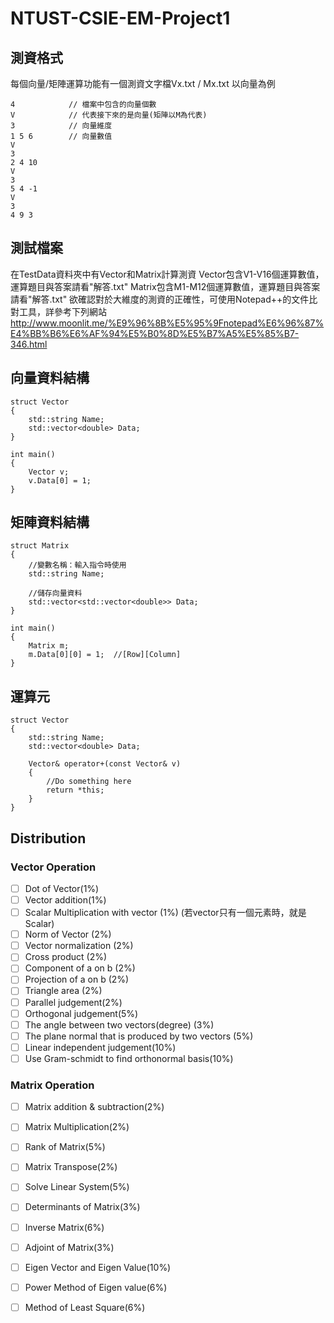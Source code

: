 # NTUST-CSIE-EM-Project1

## 測資格式
每個向量/矩陣運算功能有一個測資文字檔Vx.txt / Mx.txt
以向量為例

```
4            // 檔案中包含的向量個數
V            // 代表接下來的是向量(矩陣以M為代表)
3            // 向量維度
1 5 6        // 向量數值
V
3
2 4 10
V
3
5 4 -1
V
3
4 9 3

```

## 測試檔案
在TestData資料夾中有Vector和Matrix計算測資
Vector包含V1-V16個運算數值，運算題目與答案請看"解答.txt"
Matrix包含M1-M12個運算數值，運算題目與答案請看"解答.txt"
欲確認對於大維度的測資的正確性，可使用Notepad++的文件比對工具，詳參考下列網站
http://www.moonlit.me/%E9%96%8B%E5%95%9Fnotepad%E6%96%87%E4%BB%B6%E6%AF%94%E5%B0%8D%E5%B7%A5%E5%85%B7-346.html

## 向量資料結構
```language=C++
struct Vector
{
    std::string Name;
    std::vector<double> Data;
}

int main()
{
    Vector v;
    v.Data[0] = 1;
}
```

## 矩陣資料結構
```language=C++
struct Matrix
{
    //變數名稱：輸入指令時使用
    std::string Name;
    
    //儲存向量資料
    std::vector<std::vector<double>> Data;  
}

int main()
{
    Matrix m;
    m.Data[0][0] = 1;  //[Row][Column]
}

```
## 運算元
```language=C++
struct Vector
{
    std::string Name;
    std::vector<double> Data;
    
    Vector& operator+(const Vector& v)
    {
        //Do something here
        return *this;
    }
}
```

## Distribution

### Vector Operation
- [ ] Dot of Vector(1%)
- [ ] Vector addition(1%)
- [ ] Scalar Multiplication with vector (1%) (若vector只有一個元素時，就是Scalar)
- [ ] Norm of Vector (2%)
- [ ] Vector normalization (2%)
- [ ] Cross product (2%)
- [ ] Component of a on b (2%)
- [ ] Projection of a on b (2%)
- [ ] Triangle area (2%)
- [ ] Parallel judgement(2%)
- [ ] Orthogonal judgement(5%)
- [ ] The angle between two vectors(degree) (3%)
- [ ] The plane normal that is produced by two vectors (5%)
- [ ] Linear independent judgement(10%)
- [ ] Use Gram-schmidt to find orthonormal basis(10%)

### Matrix Operation
- [ ] Matrix addition & subtraction(2%)
- [ ] Matrix Multiplication(2%)
- [ ] Rank of Matrix(5%)
- [ ] Matrix Transpose(2%)
- [ ] Solve Linear System(5%)
- [ ] Determinants of Matrix(3%)
- [ ] Inverse Matrix(6%)
- [ ] Adjoint of Matrix(3%)
- [ ] Eigen Vector and Eigen Value(10%)
- [ ] Power Method of Eigen value(6%)
- [ ] Method of Least Square(6%)

